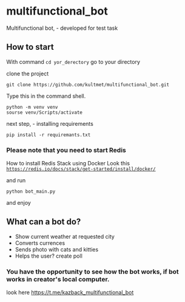 # multifunctional_bot
Multifunctional bot, - developed for  test task

## How to start
With command <code>cd yor_derectory</code> go to your directory

clone the project
```
git clone https://github.com/kultmet/multifunctional_bot.git
```
Type this in the command shell.
```
python -m venv venv
sourse venv/Scripts/activate
```
next step, - installing requirements
```
pip install -r requiremants.txt
```
### Please note that you need to start Redis
How to install Redis Stack using Docker
Look this <code>https://redis.io/docs/stack/get-started/install/docker/</code>

and run
```
python bot_main.py
```

and enjoy

## What can a bot do?

- Show current weather at  requested city
- Converts currences
- Sends photo with cats and kitties
- Helps the user? create poll

### You have the opportunity to see how the bot works, if bot works in creator's local computer.

look here https://t.me/kazback_multifunctional_bot
